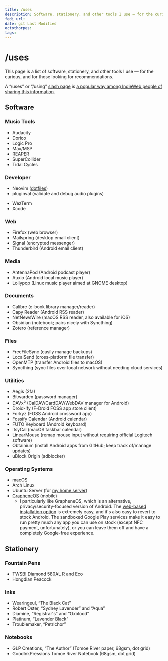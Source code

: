 ```yaml
---
title: /uses
description: Software, stationery, and other tools I use — for the curious, and for those looking for recommendations.
fedi_url:
date: git Last Modified
octothorpes:
tags:
---
```


<link rel="stylesheet" type="text/css" href="/styles/onecolumn.css" />

<h1 class="sectionHeader">/uses</h1>

This page is a list of software, stationery, and other tools I use — for the curious, and for those looking for recommendations.

A “/uses” or “/using” [slash page](https://slashpages.net/) is [a popular way among IndieWeb people of sharing this information](https://indieweb.org/using).

## Software

### Music Tools
- Audacity
- Dorico
- Logic Pro
- Max/MSP
- REAPER
- SuperCollider
- Tidal Cycles

### Developer
- Neovim ([dotfiles](https://github.com/reillypascal/kickstart.nvim))
- pluginval (validate and debug audio plugins)
<!-- - VSCodium (VS Code fork with alternative extension repository and no proprietary Microsoft components) -->
- WezTerm
- Xcode

### Web
- Firefox (web browser)
- Mailspring (desktop email client)
- Signal (encrypted messenger)
- Thunderbird (Android email client)

### Media
- AntennaPod (Android podcast player)
- Auxio (Android local music player)
- Lollypop (Linux music player aimed at GNOME desktop)

### Documents
- Calibre (e-book library manager/reader)
- Capy Reader (Android RSS reader)
- NetNewsWire (macOS RSS reader, also available for iOS)
- Obsidian (notebook; pairs nicely with Syncthing)
- Zotero (reference manager)

### Files
- FreeFileSync (easily manage backups)
- LocalSend (cross-platform file transfer)
- OpenMTP (transfer Android files to macOS)
- Syncthing (sync files over local network without needing cloud services)

### Utilities
- Aegis (2fa)
- Bitwarden (password manager)
- DAVx<sup>5</sup> (CalDAV/CardDAV/WebDAV manager for Android)
- Droid-ify (F-Droid FOSS app store client)
- Forkyz (FOSS Android crossword app)
- Fossify Calendar (Android calendar)
- FUTO Keyboard (Android keyboard)
- ItsyCal (macOS taskbar calendar)
- LinearMouse (remap mouse input without requiring official Logitech software)
- Obtainium (install Android apps from GitHub; keep track of/manage updates)
- uBlock Origin (adblocker)

### Operating Systems
- macOS
- Arch Linux
- Ubuntu Server (for [my home server](/wiki/notebook/tech-projects/tv-media-server/))
- [GrapheneOS](https://grapheneos.org/) (mobile)
    - I particularly like GrapheneOS, which is an alternative, privacy/security-focused version of Android. The [web-based installation option](https://grapheneos.org/install/web) is extremely easy, and it's also easy to revert to stock Android. The sandboxed Google Play services make it easy to run pretty much any app you can use on stock (except NFC payment, unfortunately), or you can leave them off and have a completely Google-free experience.

## Stationery

### Fountain Pens
- TWSBI Diamond 580AL R and Eco
- Hongdian Peacock

### Inks
- Wearingeul, “The Black Cat”
- Robert Oster, “Sydney Lavender” and “Aqua”
- Diamine, “Registrar's” and “Oxblood”
- Platinum, “Lavender Black”
- Troublemaker, “Petrichor”

### Notebooks
- GLP Creations, “The Author” (Tomoe River paper, 68gsm, dot grid)
- GoodInkPressions Tomoe River Notebook (68gsm, dot grid)

